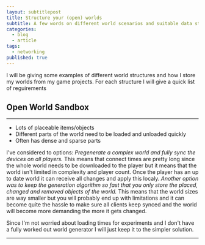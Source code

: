 ```yaml
---
layout: subtitlepost
title: Structure your (open) worlds
subtitle: A few words on different world scenarios and suitable data structures.
categories:
  - blog
  - article
tags:
  - networking
published: true
---
```


I will be giving some examples of different world structures and how I store my worlds from my game projects. For each structure I will give a quick list of reguirements


## Open World Sandbox

---- 
* Lots of placeable items/objects
* Different parts of the world need to be loaded and unloaded quickly
* Often has dense and sparse parts

I've considered to options:
_Pregenerate a complex world and fully sync the devices on all players._ This means that connect times are pretty long since the whole world needs to be downloaded to the player but it means that the world isn't limited in complexity and player count. Once the player has an up to date world it can receive all changes and apply this localy.
_Another option was to keep the generation algorithm so fast that you only store the placed, changed and removed objects of the world._ This means that the world sizes are way smaller but you will probably end up with limitations and it can become quite the hassle to make sure all clients keep synced and the world will become more demanding the more it gets changed.

Since I'm not worried about loading times for experiments and I don't have a fully worked out world generator I will just keep it to the simpler solution.


----
